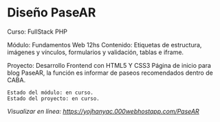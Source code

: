 # Diseño PaseAR
Curso: FullStack PHP

Módulo: Fundamentos Web 12hs
Contenido: Etiquetas de estructura, imágenes y vínculos, formularios y validación, tablas e iframe.

Proyecto: Desarrollo Frontend con HTML5 Y CSS3
Página de inicio para blog PaseAR, la función es informar de paseos recomendados dentro de CABA.

```
Estado del módulo: en curso.
Estado del proyecto: en curso.
```

*Visualizar en línea: https://yojhanyac.000webhostapp.com/PaseAR*
